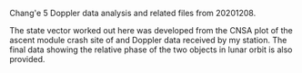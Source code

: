 Chang'e 5 Doppler data analysis and related files from 20201208.  

The state vector worked out here was developed from the CNSA plot of the ascent module crash site of and Doppler data received by my station.  The final data showing the relative phase of the two objects in lunar orbit is also provided.  

